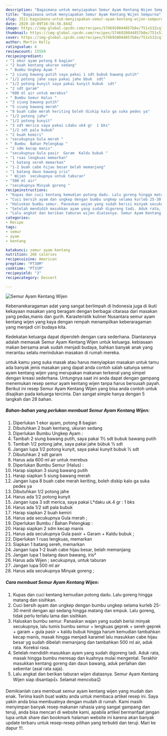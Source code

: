 ```yaml
---
description: "Bagaimana untuk menyiapakan Semur Ayam Kentang Wijen Sempurna"
title: "Bagaimana untuk menyiapakan Semur Ayam Kentang Wijen Sempurna"
slug: 2511-bagaimana-untuk-menyiapakan-semur-ayam-kentang-wijen-sempurna
date: 2020-10-09T16:56:56.844Z
image: https://img-global.cpcdn.com/recipes/5746920044857b8e/751x532cq70/semur-ayam-kentang-wijen-foto-resep-utama.jpg
thumbnail: https://img-global.cpcdn.com/recipes/5746920044857b8e/751x532cq70/semur-ayam-kentang-wijen-foto-resep-utama.jpg
cover: https://img-global.cpcdn.com/recipes/5746920044857b8e/751x532cq70/semur-ayam-kentang-wijen-foto-resep-utama.jpg
author: Martin Kelly
ratingvalue: 4
reviewcount: 15559
recipeingredient:
- "1 ekor ayam potong 8 bagian"
- "2 buah kentang ukuran sedang"
- " Bumbu Ungkep Ayam "
- "2 siung bawang putih saya pakai 1 sdt bubuk bawang putih"
- "1/2 potong jahe saya pakai jahe bbuk  sdt"
- "1/2 potong kunyit saya pakai kunyit bubuk  sdt"
- "2 sdt garam"
- "600 ml air untuk merebus"
- " Bumbu Semur Halus "
- "3 siung bawang putih"
- "5 siung bawang merah"
- "8 buah cabe merah keriting boleh diskip kalo ga suka pedes ya"
- "1/2 potong jahe"
- "1/2 potong kunyit"
- "3 sdt merica saya pakai Ldaku uk4 gr  1 bks"
- "1/2 sdt pala bubuk"
- "2 buah kemiri"
- "secukupnya Gula merah "
- " Bumbu  Bahan Pelengkap "
- "2 sdm kecap manis"
- "secukupnya Gula pasir  Garam  Kaldu bubuk "
- "1 ruas lengkuas memarkan"
- "1 batang sereh memarkan"
- "1-2 buah cabe hijau besar belah memanjang"
- "1 batang daun bawang iris"
- " Wijen  secukupnya untuk taburan"
- "500 ml air"
- "secukupnya Minyak goreng "
recipeinstructions:
- "Kupas dan cuci kentang kemudian potong dadu. Lalu goreng hingga matang dan sisihkan."
- "Cuci bersih ayam dan ungkep dengan bumbu ungkep selama kurleb 25-30 menit dengan api sedang hingga matang dan empuk. Lalu goreng, tidak perlu terlalu lama dan sisihkan."
- "Haluskan bumbu semur. Panaskan wajan yang sudah berisi minyak secukupnya, lalu tumis bumbu semur + lengkuas geprek + sereh geprek + garam + gula pasir + kaldu bubuk hingga harum kemudian tambahkan kecap manis, masak hingga menjadi karamel lalu masukkan cabe hijau besar yg sudah dibelah memanjang dan tambahkan 500 ml air, aduk rata. Koreksi rasa."
- "Setelah mendidih masukkan ayam yang sudah digoreng tadi. Aduk rata, masak hingga bumbu meresap dan kuahnya mulai mengental. Terakhir masukkan kentang goreng dan daun bawang, aduk perlahan dan sebentar (asal rata saja)."
- "Lalu angkat dan berikan taburan wijen diatasnya. Semur Ayam Kentang Wijen siap disantap👍. Selamat mencoba😉"
categories:
- Recipe
tags:
- semur
- ayam
- kentang

katakunci: semur ayam kentang 
nutrition: 266 calories
recipecuisine: American
preptime: "PT30M"
cooktime: "PT31M"
recipeyield: "3"
recipecategory: Dessert

---
```



![Semur Ayam Kentang Wijen](https://img-global.cpcdn.com/recipes/5746920044857b8e/751x532cq70/semur-ayam-kentang-wijen-foto-resep-utama.jpg)

Kebenarekaragaman adat yang sangat berlimpah di Indonesia juga di ikuti kekayaan masakan yang beragam dengan berbagai citarasa dari masakan yang pedas,manis dan gurih. Karasteristik kuliner Nusantara semur ayam kentang wijen yang kaya dengan rempah menampilkan keberaragaman yang menjadi ciri budaya kita.




Kedekatan keluarga dapat diperoleh dengan cara sederhana. Diantaranya adalah memasak Semur Ayam Kentang Wijen untuk keluarga. kebiasaan makan bersama anak sudah menjadi budaya, bahkan banyak anak yang merantau selalu merindukan masakan di rumah mereka.

untuk kamu yang suka masak atau harus menyiapkan masakan untuk tamu ada banyak jenis masakan yang dapat anda contoh salah satunya semur ayam kentang wijen yang merupakan makanan terkenal yang simpel dengan kreasi sederhana. Untungnya saat ini anda dapat dengan gampang menemukan resep semur ayam kentang wijen tanpa harus bersusah payah.
Berikut ini resep Semur Ayam Kentang Wijen yang bisa anda contoh untuk disajikan pada keluarga tercinta. Dan sangat simple hanya dengan 5 langkah dan 28 bahan.


<!--inarticleads1-->

##### Bahan-bahan yang perlukan membuat Semur Ayam Kentang Wijen:

1. Diperlukan 1 ekor ayam, potong 8 bagian
1. Dibutuhkan 2 buah kentang, ukuran sedang
1. Diperlukan  Bumbu Ungkep Ayam :
1. Tambah 2 siung bawang putih, saya pakai 1½ sdt bubuk bawang putih
1. Tambah 1/2 potong jahe, saya pakai jahe bùbuk ½ sdt
1. Jangan lupa 1/2 potong kunyit, saya pakai kunyit bubuk ½ sdt
1. Dibutuhkan 2 sdt garam
1. Harus ada 600 ml air untuk merebus
1. Diperlukan  Bumbu Semur (Halus) :
1. Harap siapkan 3 siung bawang putih
1. Harap siapkan 5 siung bawang merah
1. Jangan lupa 8 buah cabe merah keriting, boleh diskip kalo ga suka pedes ya
1. Dibutuhkan 1/2 potong jahe
1. Harus ada 1/2 potong kunyit
1. Jangan lupa 3 sdt merica, saya pakai L*daku uk.4 gr : 1 bks
1. Harus ada 1/2 sdt pala bubuk
1. Harap siapkan 2 buah kemiri
1. Harus ada secukupnya Gula merah ;
1. Diperlukan  Bumbu / Bahan Pelengkap :
1. Harap siapkan 2 sdm kecap manis
1. Harus ada secukupnya Gula pasir + Garam + Kaldu bubuk ;
1. Diperlukan 1 ruas lengkuas, memarkan
1. Siapkan 1 batang sereh, memarkan
1. Jangan lupa 1-2 buah cabe hijau besar, belah memanjang
1. Jangan lupa 1 batang daun bawang, iris²
1. Harus ada  Wijen ; secukupnya, untuk taburan
1. Jangan lupa 500 ml air
1. Harus ada secukupnya Minyak goreng ;




<!--inarticleads2-->

##### Cara membuat  Semur Ayam Kentang Wijen:

1. Kupas dan cuci kentang kemudian potong dadu. Lalu goreng hingga matang dan sisihkan.
1. Cuci bersih ayam dan ungkep dengan bumbu ungkep selama kurleb 25-30 menit dengan api sedang hingga matang dan empuk. Lalu goreng, tidak perlu terlalu lama dan sisihkan.
1. Haluskan bumbu semur. Panaskan wajan yang sudah berisi minyak secukupnya, lalu tumis bumbu semur + lengkuas geprek + sereh geprek + garam + gula pasir + kaldu bubuk hingga harum kemudian tambahkan kecap manis, masak hingga menjadi karamel lalu masukkan cabe hijau besar yg sudah dibelah memanjang dan tambahkan 500 ml air, aduk rata. Koreksi rasa.
1. Setelah mendidih masukkan ayam yang sudah digoreng tadi. Aduk rata, masak hingga bumbu meresap dan kuahnya mulai mengental. Terakhir masukkan kentang goreng dan daun bawang, aduk perlahan dan sebentar (asal rata saja).
1. Lalu angkat dan berikan taburan wijen diatasnya. Semur Ayam Kentang Wijen siap disantap👍. Selamat mencoba😉




Demikianlah cara membuat semur ayam kentang wijen yang mudah dan enak. Terima kasih buat waktu anda untuk membaca artikel resep ini. Saya yakin anda bisa membuatnya dengan mudah di rumah. Kami masih menyimpan banyak resep makanan rahasia yang sangat gampang dan teruji, anda bisa mencari di website kami, apabila artikel bermanfaat jangan lupa untuk share dan bookmark halaman website ini karena akan banyak update terbaru untuk resep-resep pilihan yang terbukti dan teruji. Mari ke dapur !!!. 
